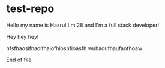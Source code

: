 # test-repo
Hello my name is Hazrul
I'm 28 and I'm a full stack developer!

Hey hey hey!

hfsfhaosifhaoifhaiofhioshfioasfh
wuhaoufhaufaofhoaw


End of file